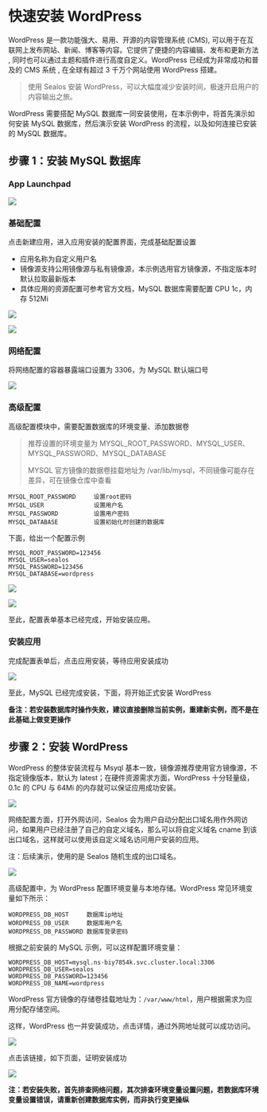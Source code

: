 # 快速安装 WordPress

WordPress 是一款功能强大、易用、开源的内容管理系统 (CMS), 可以用于在互联网上发布网站、新闻、博客等内容。它提供了便捷的内容编辑、发布和更新方法 , 同时也可以通过主题和插件进行高度自定义。WordPress 已经成为非常成功和普及的 CMS 系统 , 在全球有超过 3 千万个网站使用 WordPress 搭建。

> 使用 Sealos 安装 WordPress，可以大幅度减少安装时间，极速开启用户的内容输出之旅。

WordPress 需要搭配 MySQL 数据库一同安装使用，在本示例中，将首先演示如何安装 MySQL 数据库，然后演示安装 WordPress 的流程，以及如何连接已安装的 MySQL 数据库。

## 步骤 1：安装 MySQL 数据库

### App Launchpad

![](./images/image-20230531215519853.png)

### 基础配置

点击新建应用，进入应用安装的配置界面，完成基础配置设置

- 应用名称为自定义用户名
- 镜像源支持公用镜像源与私有镜像源，本示例选用官方镜像源，不指定版本时默认拉取最新版本
- 具体应用的资源配置可参考官方文档，MySQL 数据库需要配置 CPU 1c，内存 512Mi

![](./images/image-20230531215650908.png)

![](./images/image-20230531215812925.png)

### 网络配置

将网络配置的容器暴露端口设置为 3306，为 MySQL 默认端口号

![](./images/image-20230531220157623.png)

### 高级配置

高级配置模块中，需要配置数据库的环境变量、添加数据卷

> 推荐设置的环境变量为 MYSQL_ROOT_PASSWORD、MYSQL_USER、MYSQL_PASSWORD、MYSQL_DATABASE
>
> MYSQL 官方镜像的数据卷挂载地址为 /var/lib/mysql，不同镜像可能存在差异，可在镜像仓库中查看

```Plain
MYSQL_ROOT_PASSWORD     设置root密码
MYSQL_USER              设置用户名
MYSQL_PASSWORD          设置用户密码
MYSQL_DATABASE          设置初始化时创建的数据库
```

下面，给出一个配置示例

```Plain
MYSQL_ROOT_PASSWORD=123456    
MYSQL_USER=sealos
MYSQL_PASSWORD=123456
MYSQL_DATABASE=wordpress
```

![](./images/image-20230531220308544.png)

![](./images/image-20230531220549563.png)

至此，配置表单基本已经完成，开始安装应用。

### 安装应用

完成配置表单后，点击应用安装，等待应用安装成功

![](./images/image-20230531220713237.png)

至此，MySQL 已经完成安装，下面，将开始正式安装 WordPress

**备注：若安装数据库时操作失败，建议直接删除当前实例，重建新实例，而不是在此基础上做变更操作**

## 步骤 2：安装 WordPress

WordPress 的整体安装流程与 Msyql 基本一致，镜像源推荐使用官方镜像源，不指定镜像版本，默认为 latest；在硬件资源需求方面，WordPress 十分轻量级，0.1c 的 CPU 与 64Mi 的内存就可以保证应用成功安装。

![](./images/image-20230531220826831.png)

网络配置方面，打开外网访问，Sealos 会为用户自动分配出口域名用作外网访问，如果用户已经注册了自己的自定义域名，那么可以将自定义域名 cname 到该出口域名，这样就可以使用该自定义域名访问用户安装的应用。

注：后续演示，使用的是 Sealos 随机生成的出口域名。

![](./images/image-20230531220939116.png)

高级配置中，为 WordPress 配置环境变量与本地存储。WordPress 常见环境变量如下所示：

```Plain
WORDPRESS_DB_HOST     数据库ip地址
WORDPRESS_DB_USER     数据库用户名
WORDPRESS_DB_PASSWORD 数据库登录密码
```

根据之前安装的 MySQL 示例，可以这样配置环境变量：

```Plain
WORDPRESS_DB_HOST=mysql.ns-biy7854k.svc.cluster.local:3306
WORDPRESS_DB_USER=sealos
WORDPRESS_DB_PASSWORD=123456
WORDPRESS_DB_NAME=wordpress
```

WordPress 官方镜像的存储卷挂载地址为：`/var/www/html`，用户根据需求为应用分配存储空间。

这样，WordPress 也一并安装成功，点击详情，通过外网地址就可以成功访问。

![](./images/image-20230531221323316.png)

点击该链接，如下页面，证明安装成功

![](./images/image-20230531230836044.png)

**注：若安装失败，首先排查网络问题，其次排查环境变量设置问题，若数据库环境变量设置错误，请重新创建数据库实例，而非执行变更操纵**
